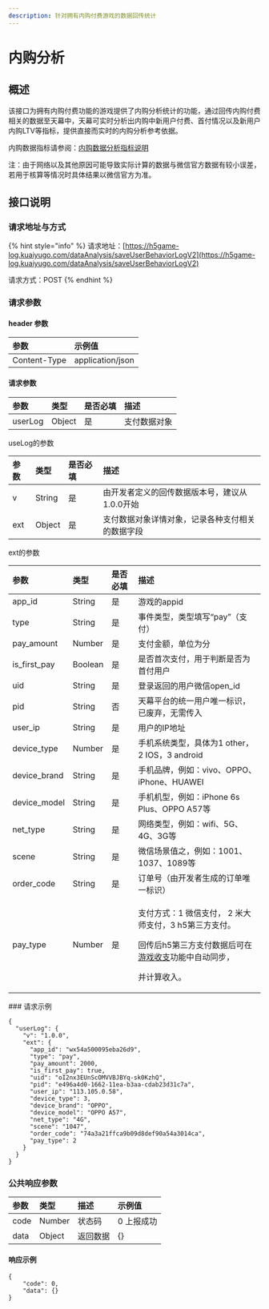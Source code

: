 ```yaml
---
description: 针对拥有内购付费游戏的数据回传统计
---
```


# 内购分析

## 概述

该接口为拥有内购付费功能的游戏提供了内购分析统计的功能，通过回传内购付费相关的数据至天幕中，天幕可实时分析出内购中新用户付费、首付情况以及新用户内购LTV等指标，提供直接而实时的内购分析参考依据。

内购数据指标请参阅：[内购数据分析指标说明](../indicator-description/in-game-payment.md)

注：由于网络以及其他原因可能导致实际计算的数据与微信官方数据有较小误差，若用于核算等情况时具体结果以微信官方为准。

## 接口说明

### 请求地址与方式

{% hint style="info" %}
请求地址：[https://h5game-log.kuaiyugo.com/dataAnalysis/saveUserBehaviorLogV2](https://h5game-log.kuaiyugo.com/dataAnalysis/saveUserBehaviorLogV2)

请求方式：POST
{% endhint %}

### 请求参数

#### header 参数

| 参数 | 示例值 |
| :--- | :--- |
| Content-Type | application/json |

#### 请求参数

| 参数 | 类型 | 是否必填 | 描述 |
| :--- | :--- | :--- | :--- |
| userLog | Object | 是 | 支付数据对象 |

useLog的参数

| 参数 | 类型 | 是否必填 | 描述 |
| :--- | :--- | :--- | :--- |
| v | String | 是 | 由开发者定义的回传数据版本号，建议从1.0.0开始 |
| ext | Object | 是 | 支付数据对象详情对象，记录各种支付相关的数据字段 |

ext的参数

<table>
  <thead>
    <tr>
      <th style="text-align:left">&#x53C2;&#x6570;</th>
      <th style="text-align:left">&#x7C7B;&#x578B;</th>
      <th style="text-align:left">&#x662F;&#x5426;&#x5FC5;&#x586B;</th>
      <th style="text-align:left">&#x63CF;&#x8FF0;</th>
    </tr>
  </thead>
  <tbody>
    <tr>
      <td style="text-align:left">app_id</td>
      <td style="text-align:left">String</td>
      <td style="text-align:left">&#x662F;</td>
      <td style="text-align:left">&#x6E38;&#x620F;&#x7684;appid</td>
    </tr>
    <tr>
      <td style="text-align:left">type</td>
      <td style="text-align:left">String</td>
      <td style="text-align:left">&#x662F;</td>
      <td style="text-align:left">&#x4E8B;&#x4EF6;&#x7C7B;&#x578B;&#xFF0C;&#x7C7B;&#x578B;&#x586B;&#x5199;&#x201C;pay&#x201D;&#xFF08;&#x652F;&#x4ED8;&#xFF09;</td>
    </tr>
    <tr>
      <td style="text-align:left">pay_amount</td>
      <td style="text-align:left">Number</td>
      <td style="text-align:left">&#x662F;</td>
      <td style="text-align:left">&#x652F;&#x4ED8;&#x91D1;&#x989D;&#xFF0C;&#x5355;&#x4F4D;&#x4E3A;&#x5206;</td>
    </tr>
    <tr>
      <td style="text-align:left">is_first_pay</td>
      <td style="text-align:left">Boolean</td>
      <td style="text-align:left">&#x662F;</td>
      <td style="text-align:left">&#x662F;&#x5426;&#x9996;&#x6B21;&#x652F;&#x4ED8;&#xFF0C;&#x7528;&#x4E8E;&#x5224;&#x65AD;&#x662F;&#x5426;&#x4E3A;&#x9996;&#x4ED8;&#x7528;&#x6237;</td>
    </tr>
    <tr>
      <td style="text-align:left">uid</td>
      <td style="text-align:left">String</td>
      <td style="text-align:left">&#x662F;</td>
      <td style="text-align:left">&#x767B;&#x5F55;&#x8FD4;&#x56DE;&#x7684;&#x7528;&#x6237;&#x5FAE;&#x4FE1;open_id</td>
    </tr>
    <tr>
      <td style="text-align:left">pid</td>
      <td style="text-align:left">String</td>
      <td style="text-align:left">&#x5426;</td>
      <td style="text-align:left">&#x5929;&#x5E55;&#x5E73;&#x53F0;&#x7684;&#x7EDF;&#x4E00;&#x7528;&#x6237;&#x552F;&#x4E00;&#x6807;&#x8BC6;&#xFF0C;&#x5DF2;&#x5E9F;&#x5F03;&#xFF0C;&#x65E0;&#x9700;&#x4F20;&#x5165;</td>
    </tr>
    <tr>
      <td style="text-align:left">user_ip</td>
      <td style="text-align:left">String</td>
      <td style="text-align:left">&#x662F;</td>
      <td style="text-align:left">&#x7528;&#x6237;&#x7684;IP&#x5730;&#x5740;</td>
    </tr>
    <tr>
      <td style="text-align:left">device_type</td>
      <td style="text-align:left">Number</td>
      <td style="text-align:left">&#x662F;</td>
      <td style="text-align:left">&#x624B;&#x673A;&#x7CFB;&#x7EDF;&#x7C7B;&#x578B;&#xFF0C;&#x5177;&#x4F53;&#x4E3A;1
        other&#xFF0C;2 IOS&#xFF0C;3 android</td>
    </tr>
    <tr>
      <td style="text-align:left">device_brand</td>
      <td style="text-align:left">String</td>
      <td style="text-align:left">&#x662F;</td>
      <td style="text-align:left">&#x624B;&#x673A;&#x54C1;&#x724C;&#xFF0C;&#x4F8B;&#x5982;&#xFF1A;vivo&#x3001;OPPO&#x3001;iPhone&#x3001;HUAWEI</td>
    </tr>
    <tr>
      <td style="text-align:left">device_model</td>
      <td style="text-align:left">String</td>
      <td style="text-align:left">&#x662F;</td>
      <td style="text-align:left">&#x624B;&#x673A;&#x673A;&#x578B;&#xFF0C;&#x4F8B;&#x5982;&#xFF1A;iPhone
        6s Plus&#x3001;OPPO A57&#x7B49;</td>
    </tr>
    <tr>
      <td style="text-align:left">net_type</td>
      <td style="text-align:left">String</td>
      <td style="text-align:left">&#x662F;</td>
      <td style="text-align:left">&#x7F51;&#x7EDC;&#x7C7B;&#x578B;&#xFF0C;&#x4F8B;&#x5982;&#xFF1A;wifi&#x3001;5G&#x3001;4G&#x3001;3G&#x7B49;</td>
    </tr>
    <tr>
      <td style="text-align:left">scene</td>
      <td style="text-align:left">String</td>
      <td style="text-align:left">&#x662F;</td>
      <td style="text-align:left">&#x5FAE;&#x4FE1;&#x573A;&#x666F;&#x503C;&#x4E4B;&#xFF0C;&#x4F8B;&#x5982;&#xFF1A;1001&#x3001;1037&#x3001;1089&#x7B49;</td>
    </tr>
    <tr>
      <td style="text-align:left">order_code</td>
      <td style="text-align:left">String</td>
      <td style="text-align:left">&#x662F;</td>
      <td style="text-align:left">&#x8BA2;&#x5355;&#x53F7;&#xFF08;&#x7531;&#x5F00;&#x53D1;&#x8005;&#x751F;&#x6210;&#x7684;&#x8BA2;&#x5355;&#x552F;&#x4E00;&#x6807;&#x8BC6;&#xFF09;</td>
    </tr>
    <tr>
      <td style="text-align:left">pay_type</td>
      <td style="text-align:left">Number</td>
      <td style="text-align:left">&#x662F;</td>
      <td style="text-align:left">
        <p>&#x652F;&#x4ED8;&#x65B9;&#x5F0F;&#xFF1A;1 &#x5FAE;&#x4FE1;&#x652F;&#x4ED8;&#xFF0C;
          2 &#x7C73;&#x5927;&#x5E08;&#x652F;&#x4ED8;&#xFF0C;3 h5&#x7B2C;&#x4E09;&#x65B9;&#x652F;&#x4ED8;&#x3002;</p>
        <p>&#x56DE;&#x4F20;&#x540E;h5&#x7B2C;&#x4E09;&#x65B9;&#x652F;&#x4ED8;&#x6570;&#x636E;&#x540E;&#x53EF;&#x5728;
          <a
          href="../../general-function/revenue/">&#x6E38;&#x620F;&#x6536;&#x652F;</a>&#x529F;&#x80FD;&#x4E2D;&#x81EA;&#x52A8;&#x540C;&#x6B65;&#xFF0C;</p>
        <p>&#x5E76;&#x8BA1;&#x7B97;&#x6536;&#x5165;&#x3002;</p>
      </td>
    </tr>
  </tbody>
</table>### 请求示例

```text
{
  "userLog": {
    "v": "1.0.0",
    "ext": {
      "app_id": "wx54a500095eba26d9",
      "type": "pay",
      "pay_amount": 2000,
      "is_first_pay": true,
      "uid": "oI2nx3EUnScOMVVBJBYq-sk0KzhQ",
      "pid": "e496a4d0-1662-11ea-b3aa-cdab23d31c7a",
      "user_ip": "113.105.0.58",
  	  "device_type": 3,
      "device_brand": "OPPO",
      "device_model": "OPPO A57",
      "net_type": "4G",
      "scene": "1047",
  	  "order_code": "74a3a21ffca9b09d8def90a54a3014ca",
      "pay_type": 2
    }
  }
}
```

### 公共响应参数

| 参数 | 类型 | 描述 | 示例值 |
| :--- | :--- | :--- | :--- |
| code | Number | 状态码 | 0 上报成功 |
| data | Object | 返回数据 | {} |

#### 响应示例

```text
{
    "code": 0,
    "data": {}
}
```

